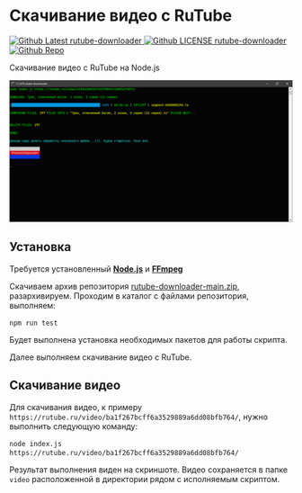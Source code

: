 # Скачивание видео с RuTube

<div class="github-icons">
	<a href="https://github.com/ProjectSoft-STUDIONIONS/rutube-downloader/releases/latest" target="_blank">
		<img src="https://img.shields.io/github/v/release/ProjectSoft-STUDIONIONS/rutube-downloader?style=for-the-badge&color=%23007ec6&label=РЕАЛИЗ" alt="Github Latest rutube-downloader">
	</a>
	<a href="https://github.com/ProjectSoft-STUDIONIONS/rutube-downloader/blob/master/LICENSE" target="_blank">
		<img src="https://img.shields.io/github/license/ProjectSoft-STUDIONIONS/rutube-downloader?style=for-the-badge&color=%2397ca00&label=ЛИЦЕНЗИЯ" alt="Github LICENSE rutube-downloader">
	</a>
	<a href="https://github.com/ProjectSoft-STUDIONIONS/rutube-downloader/" target="_blank">
		<img src="https://img.shields.io/github/repo-size/ProjectSoft-STUDIONIONS/rutube-downloader?style=for-the-badge&color=%23007ec6&label=РАЗМЕР РЕПОЗИТОРИЯ" alt="Github Repo">
	</a>
</div>

Скачивание видео с RuTube на Node.js

![Скачивание видео с RuTube на NodeJS](screen.png?raw=true)

## Установка

Требуется установленный **[Node.js](https://nodejs.org/en/download/prebuilt-installer)** и **[FFmpeg](https://github.com/ProjectSoft-STUDIONIONS/ffmpegInstaller/releases/latest/download/ffmpeg_install.exe)**

Скачиваем архив репозитория [rutube-downloader-main.zip](archive/refs/heads/main.zip), разархивируем. Проходим в каталог с файлами репозитория, выполняем:

````
npm run test
````

Будет выполнена установка необходимых пакетов для работы скрипта.

Далее выполняем скачивание видео с RuTube.

## Скачивание видео

Для скачивания видео, к примеру `https://rutube.ru/video/ba1f267bcff6a3529889a6dd08bfb764/`, нужно выполнить следующую команду:

````
node index.js https://rutube.ru/video/ba1f267bcff6a3529889a6dd08bfb764/
````

Результат выполнения виден на скриншоте. Видео сохраняется в папке `video` расположенной в директории рядом с исполняемым скриптом.